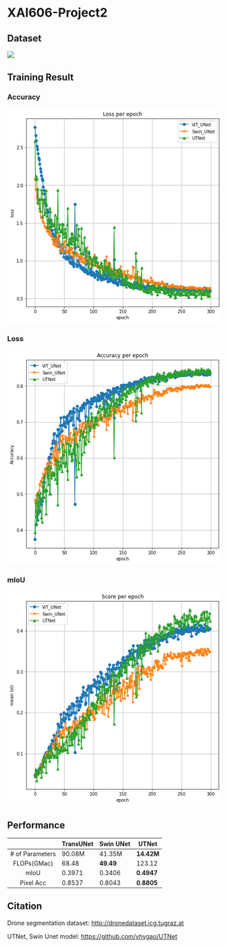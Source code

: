 # XAI606-Project2

## Dataset
<img class="Drone" src="https://www.tugraz.at/fileadmin/_migrated/pics/fyler3.png">

## Training Result

### Accuracy
<img class="Loss" src="Result/Loss_total.png">

### Loss
<img class="Acc" src="Result/Acc_total.png">

### mIoU
<img class="Score" src="Result/mIoU_total.png">

## Performance
||TransUNet|Swin UNet|UTNet|  
|:-----:|----|-------|-------|
|# of Parameters| 90.08M | 41.35M | **14.42M** | 
|FLOPs(GMac)| 68.48 | **49.49** | 123.12 |
|mIoU| 0.3971 | 0.3406 | **0.4947** |
|Pixel Acc| 0.8537 | 0.8043 | **0.8805** |

## Citation
Drone segmentation dataset: http://dronedataset.icg.tugraz.at

UTNet, Swin Unet model: https://github.com/yhygao/UTNet
